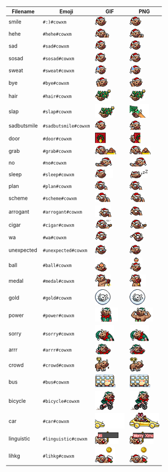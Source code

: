 | Filename | Emoji | GIF | PNG |
| --- | --- | --- | --- |
| smile | `#:)#cowxm` | ![smile](../assets/faces/cowxm/smile.gif) | ![smile](../assets/faces_png/cowxm/smile.png) |
| hehe | `#hehe#cowxm` | ![hehe](../assets/faces/cowxm/hehe.gif) | ![hehe](../assets/faces_png/cowxm/hehe.png) |
| sad | `#sad#cowxm` | ![sad](../assets/faces/cowxm/sad.gif) | ![sad](../assets/faces_png/cowxm/sad.png) |
| sosad | `#sosad#cowxm` | ![sosad](../assets/faces/cowxm/sosad.gif) | ![sosad](../assets/faces_png/cowxm/sosad.png) |
| sweat | `#sweat#cowxm` | ![sweat](../assets/faces/cowxm/sweat.gif) | ![sweat](../assets/faces_png/cowxm/sweat.png) |
| bye | `#bye#cowxm` | ![bye](../assets/faces/cowxm/bye.gif) | ![bye](../assets/faces_png/cowxm/bye.png) |
| hair | `#hair#cowxm` | ![hair](../assets/faces/cowxm/hair.gif) | ![hair](../assets/faces_png/cowxm/hair.png) |
| slap | `#slap#cowxm` | ![slap](../assets/faces/cowxm/slap.gif) | ![slap](../assets/faces_png/cowxm/slap.png) |
| sadbutsmile | `#sadbutsmile#cowxm` | ![sadbutsmile](../assets/faces/cowxm/sadbutsmile.gif) | ![sadbutsmile](../assets/faces_png/cowxm/sadbutsmile.png) |
| door | `#door#cowxm` | ![door](../assets/faces/cowxm/door.gif) | ![door](../assets/faces_png/cowxm/door.png) |
| grab | `#grab#cowxm` | ![grab](../assets/faces/cowxm/grab.gif) | ![grab](../assets/faces_png/cowxm/grab.png) |
| no | `#no#cowxm` | ![no](../assets/faces/cowxm/no.gif) | ![no](../assets/faces_png/cowxm/no.png) |
| sleep | `#sleep#cowxm` | ![sleep](../assets/faces/cowxm/sleep.gif) | ![sleep](../assets/faces_png/cowxm/sleep.png) |
| plan | `#plan#cowxm` | ![plan](../assets/faces/cowxm/plan.gif) | ![plan](../assets/faces_png/cowxm/plan.png) |
| scheme | `#scheme#cowxm` | ![scheme](../assets/faces/cowxm/scheme.gif) | ![scheme](../assets/faces_png/cowxm/scheme.png) |
| arrogant | `#arrogant#cowxm` | ![arrogant](../assets/faces/cowxm/arrogant.gif) | ![arrogant](../assets/faces_png/cowxm/arrogant.png) |
| cigar | `#cigar#cowxm` | ![cigar](../assets/faces/cowxm/cigar.gif) | ![cigar](../assets/faces_png/cowxm/cigar.png) |
| wa | `#wa#cowxm` | ![wa](../assets/faces/cowxm/wa.gif) | ![wa](../assets/faces_png/cowxm/wa.png) |
| unexpected | `#unexpected#cowxm` | ![unexpected](../assets/faces/cowxm/unexpected.gif) | ![unexpected](../assets/faces_png/cowxm/unexpected.png) |
| ball | `#ball#cowxm` | ![ball](../assets/faces/cowxm/ball.gif) | ![ball](../assets/faces_png/cowxm/ball.png) |
| medal | `#medal#cowxm` | ![medal](../assets/faces/cowxm/medal.gif) | ![medal](../assets/faces_png/cowxm/medal.png) |
| gold | `#gold#cowxm` | ![gold](../assets/faces/cowxm/gold.gif) | ![gold](../assets/faces_png/cowxm/gold.png) |
| power | `#power#cowxm` | ![power](../assets/faces/cowxm/power.gif) | ![power](../assets/faces_png/cowxm/power.png) |
| sorry | `#sorry#cowxm` | ![sorry](../assets/faces/cowxm/sorry.gif) | ![sorry](../assets/faces_png/cowxm/sorry.png) |
| arrr | `#arrr#cowxm` | ![arrr](../assets/faces/cowxm/arrr.gif) | ![arrr](../assets/faces_png/cowxm/arrr.png) |
| crowd | `#crowd#cowxm` | ![crowd](../assets/faces/cowxm/crowd.gif) | ![crowd](../assets/faces_png/cowxm/crowd.png) |
| bus | `#bus#cowxm` | ![bus](../assets/faces/cowxm/bus.gif) | ![bus](../assets/faces_png/cowxm/bus.png) |
| bicycle | `#bicycle#cowxm` | ![bicycle](../assets/faces/cowxm/bicycle.gif) | ![bicycle](../assets/faces_png/cowxm/bicycle.png) |
| car | `#car#cowxm` | ![car](../assets/faces/cowxm/car.gif) | ![car](../assets/faces_png/cowxm/car.png) |
| linguistic | `#linguistic#cowxm` | ![linguistic](../assets/faces/cowxm/linguistic.gif) | ![linguistic](../assets/faces_png/cowxm/linguistic.png) |
| lihkg | `#lihkg#cowxm` | ![lihkg](../assets/faces/cowxm/lihkg.gif) | ![lihkg](../assets/faces_png/cowxm/lihkg.png) |
